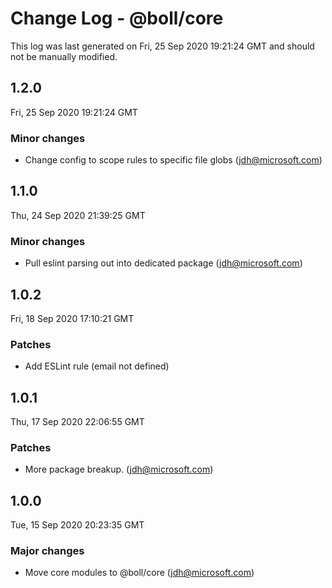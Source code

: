 # Change Log - @boll/core

This log was last generated on Fri, 25 Sep 2020 19:21:24 GMT and should not be manually modified.

<!-- Start content -->

## 1.2.0

Fri, 25 Sep 2020 19:21:24 GMT

### Minor changes

- Change config to scope rules to specific file globs (jdh@microsoft.com)

## 1.1.0

Thu, 24 Sep 2020 21:39:25 GMT

### Minor changes

- Pull eslint parsing out into dedicated package (jdh@microsoft.com)

## 1.0.2

Fri, 18 Sep 2020 17:10:21 GMT

### Patches

- Add ESLint rule (email not defined)

## 1.0.1

Thu, 17 Sep 2020 22:06:55 GMT

### Patches

- More package breakup. (jdh@microsoft.com)

## 1.0.0

Tue, 15 Sep 2020 20:23:35 GMT

### Major changes

- Move core modules to @boll/core (jdh@microsoft.com)
